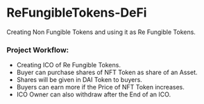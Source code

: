 # ReFungibleTokens-DeFi
Creating Non Fungible Tokens and using it as Re Fungible Tokens.

### Project Workflow:
- Creating ICO of Re Fungible Tokens.
- Buyer can purchase shares of NFT Token as share of an Asset.
- Shares will be given in DAI Token to buyers.
- Buyers can earn more if the Price of NFT Token increases.
- ICO Owner can also withdraw after the End of an ICO.